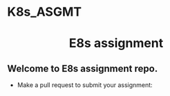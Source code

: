 # K8s_ASGMT
<h1 align=center>E8s assignment</h1>

<h2>Welcome to E8s assignment repo.</h2>  

- Make a pull request to submit your assignment: 


